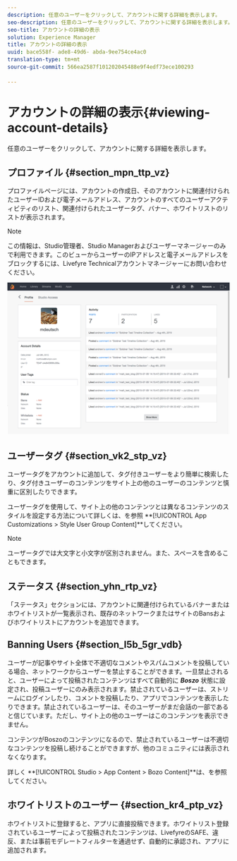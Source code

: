 ```yaml
---
description: 任意のユーザーをクリックして、アカウントに関する詳細を表示します。
seo-description: 任意のユーザーをクリックして、アカウントに関する詳細を表示します。
seo-title: アカウントの詳細の表示
solution: Experience Manager
title: アカウントの詳細の表示
uuid: bace558f- ade8-49d6- abda-9ee754ce4ac0
translation-type: tm+mt
source-git-commit: 566ea2587f101202045488e9f4edf73ece100293

---
```



# アカウントの詳細の表示{#viewing-account-details}

任意のユーザーをクリックして、アカウントに関する詳細を表示します。

## プロファイル {#section_mpn_ttp_vz}

プロファイルページには、アカウントの作成日、そのアカウントに関連付けられたユーザーIDおよび電子メールアドレス、アカウントのすべてのユーザーアクティビティのリスト、関連付けられたユーザータグ、バナー、ホワイトリストのリストが表示されます。

>[!NOTE]
>
>この情報は、Studio管理者、Studio Managerおよびユーザーマネージャーのみで利用できます。このビューからユーザーのIPアドレスと電子メールアドレスをブロックするには、Livefyre Technicalアカウントマネージャーにお問い合わせください。

![](assets/UsersProfile-1024x699.png)

## ユーザータグ {#section_vk2_stp_vz}

ユーザータグをアカウントに追加して、タグ付きユーザーをより簡単に検索したり、タグ付きユーザーのコンテンツをサイト上の他のユーザーのコンテンツと慎重に区別したりできます。

ユーザータグを使用して、サイト上の他のコンテンツとは異なるコンテンツのスタイルを設定する方法について詳しくは、を参照 **[!UICONTROL App Customizations > Style User Group Content]**してください。

>[!NOTE]
>
>ユーザータグでは大文字と小文字が区別されません。また、スペースを含めることもできます。

## ステータス {#section_yhn_rtp_vz}

「ステータス」セクションには、アカウントに関連付けられているバナーまたはホワイトリストが一覧表示され、既存のネットワークまたはサイトのBansおよびホワイトリストにアカウントを追加できます。

## Banning Users {#section_l5b_5gr_vdb}

ユーザーが記事やサイト全体で不適切なコメントやスパムコメントを投稿している場合、ネットワークからユーザーを禁止することができます。一旦禁止されると、ユーザーによって投稿されたコンテンツはすべて自動的に ***Boszo*** 状態に設定され、投稿ユーザーにのみ表示されます。禁止されているユーザーは、ストリームにログインしたり、コメントを投稿したり、アプリでコンテンツを表示したりできます。禁止されているユーザーは、そのユーザーがまだ会話の一部であると信じています。ただし、サイト上の他のユーザーはこのコンテンツを表示できません。

コンテンツがBoszoのコンテンツになるので、禁止されているユーザーは不適切なコンテンツを投稿し続けることができますが、他のコミュニティには表示されなくなります。

詳しく **[!UICONTROL Studio > App Content > Bozo Content]**は、を参照してください。

## ホワイトリストのユーザー {#section_kr4_ptp_vz}

ホワイトリストに登録すると、アプリに直接投稿できます。ホワイトリスト登録されているユーザーによって投稿されたコンテンツは、LivefyreのSAFE、違反、または事前モデレートフィルターを通過せず、自動的に承認され、アプリに追加されます。
